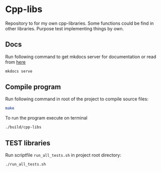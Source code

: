 # Cpp-libs

Repository to for my own cpp-libraries. Some functions could be find in other libraries. Purpose test implementing things by own.

## Docs

Run following command to get mkdocs server for documentation or read from [here](./docs)

```bash
mkdocs serve
```

## Compile program

Run following command in root of the project to compile source files:

```bash
make
```

To run the program execute on terminal

```bash
./build/cpp-libs
```

## TEST libraries

Run scriptfile `run_all_tests.sh` in project root directory:

```bash
./run_all_tests.sh
```
